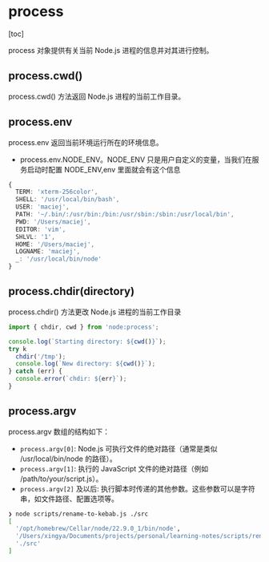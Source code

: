 # process

[toc]

process 对象提供有关当前 Node.js 进程的信息并对其进行控制。

## process.cwd()

process.cwd() 方法返回 Node.js 进程的当前工作目录。

## process.env

process.env 返回当前环境运行所在的环境信息。

- process.env.NODE_ENV。NODE_ENV 只是用户自定义的变量，当我们在服务启动时配置 NODE_ENV,env 里面就会有这个信息

```typescript
{
  TERM: 'xterm-256color',
  SHELL: '/usr/local/bin/bash',
  USER: 'maciej',
  PATH: '~/.bin/:/usr/bin:/bin:/usr/sbin:/sbin:/usr/local/bin',
  PWD: '/Users/maciej',
  EDITOR: 'vim',
  SHLVL: '1',
  HOME: '/Users/maciej',
  LOGNAME: 'maciej',
  _: '/usr/local/bin/node'
}
```

## process.chdir(directory)

process.chdir() 方法更改 Node.js 进程的当前工作目录

```typescript
import { chdir, cwd } from 'node:process';

console.log(`Starting directory: ${cwd()}`);
try k
  chdir('/tmp');
  console.log(`New directory: ${cwd()}`);
} catch (err) {
  console.error(`chdir: ${err}`);
}
```

## process.argv

process.argv 数组的结构如下：

- `process.argv[0]`: Node.js 可执行文件的绝对路径（通常是类似 /usr/local/bin/node 的路径）。
- `process.argv[1]`: 执行的 JavaScript 文件的绝对路径（例如 /path/to/your/script.js）。
- `process.argv[2]` 及以后: 执行脚本时传递的其他参数。这些参数可以是字符串，如文件路径、配置选项等。

```bash
❯ node scripts/rename-to-kebab.js ./src
[
  '/opt/homebrew/Cellar/node/22.9.0_1/bin/node',
  '/Users/xingya/Documents/projects/personal/learning-notes/scripts/rename-to-kebab.js',
  './src'
]

```
